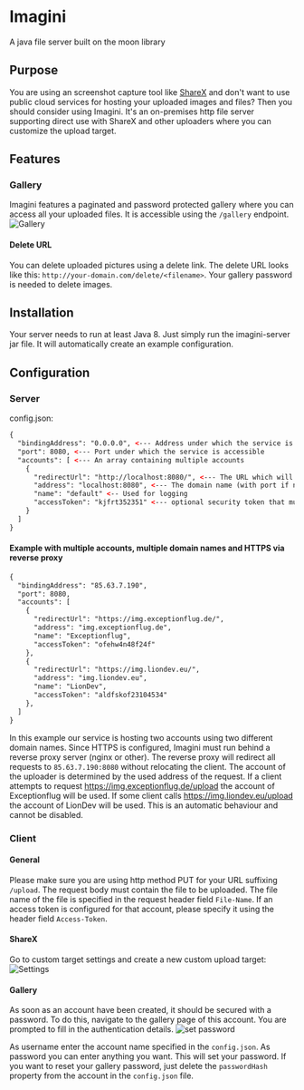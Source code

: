 # Imagini
A java file server built on the moon library

## Purpose
You are using an screenshot capture tool like [ShareX](https://getsharex.com/) and don't want to use public cloud services for hosting your uploaded images and files? Then you should consider using Imagini. It's an on-premises http file server supporting direct use with ShareX and other uploaders where you can customize the upload target.

## Features
### Gallery
Imagini features a paginated and password protected gallery where you can access all your uploaded files. It is accessible using the `/gallery` endpoint.
![Gallery](https://img.exceptionflug.de/CId5lSk7FU.png)
#### Delete URL
You can delete uploaded pictures using a delete link. The delete URL looks like this: `http://your-domain.com/delete/<filename>`. Your gallery password is needed to delete images.
## Installation
Your server needs to run at least Java 8. Just simply run the imagini-server jar file. It will automatically create an example configuration.
## Configuration
### Server
config.json:
```xml
{  
  "bindingAddress": "0.0.0.0", <--- Address under which the service is accessible 
  "port": 8080, <--- Port under which the service is accessible
  "accounts": [ <--- An array containing multiple accounts
    {
      "redirectUrl": "http://localhost:8080/", <--- The URL which will be sent back to the uploader client (must have a trailing /)
      "address": "localhost:8080", <--- The domain name (with port if not port 80 / 443) of the server for this account
      "name": "default" <-- Used for logging
      "accessToken": "kjfrt352351" <--- optional security token that must be used when uploading a file
    }  
  ]
}
```
#### Example with multiple accounts, multiple domain names and HTTPS via reverse proxy
```xml
{  
  "bindingAddress": "85.63.7.190",
  "port": 8080,
  "accounts": [
    {
      "redirectUrl": "https://img.exceptionflug.de/",
      "address": "img.exceptionflug.de",
      "name": "Exceptionflug",
      "accessToken": "ofehw4n48f24f"
    },
    {
      "redirectUrl": "https://img.liondev.eu/",
      "address": "img.liondev.eu",
      "name": "LionDev",
      "accessToken": "aldfskof23104534"
    },
  ]
}
```
In this example our service is hosting two accounts using two different domain names. Since HTTPS is configured, Imagini must run behind a reverse proxy server (nginx or other). The reverse proxy will redirect all requests to `85.63.7.190:8080` without relocating the client. The account of the uploader is determined by the used address of the request. If a client attempts to request https://img.exceptionflug.de/upload the account of Exceptionflug will be used. If some client calls https://img.liondev.eu/upload the account of LionDev will be used. This is an automatic behaviour and cannot be disabled.
### Client
#### General
Please make sure you are using http method PUT for your URL suffixing `/upload`. The request body must contain the file to be uploaded. The file name of the file is specified in the request header field `File-Name`. If an access token is configured for that account, please specify it using the header field `Access-Token`.
#### ShareX
Go to custom target settings and create a new custom upload target:
![Settings](https://img.exceptionflug.de/ShareX_NxvEquDFWe.png)
#### Gallery
As soon as an account have been created, it should be secured with a password. To do this, navigate to the gallery page of this account. You are prompted to fill in the authentication details.
![set password](https://img.exceptionflug.de/msedge_1FA5UeBUHd.png)

As username enter the account name specified in the `config.json`. As password you can enter anything you want. This will set your password. If you want to reset your gallery password, just delete the `passwordHash` property from the account in the `config.json` file.
